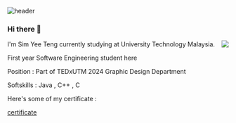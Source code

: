 ![header](https://github.com/simyeeteng/simyeeteng/assets/148403179/cc8ebef7-ea82-414d-8e4b-ab5e30dc8d0e)
### Hi there 👋
<img src = "https://github.com/simyeeteng/simyeeteng/assets/148403179/3f91b833-700a-4cf2-b100-1dd0310e4bd6" align = "right" pixel = "20" />
<p>I'm Sim Yee Teng currently studying at University Technology Malaysia.
<p>First year Software Engineering student here</p>
<p></p>Position : Part of TEDxUTM 2024 Graphic Design Department</p>
<p>Softskills : Java , C++ , C</p>
<p>Here's some of my certificate : </p>
<a href = "https://drive.google.com/file/d/1X7AhgR7Z9O82agog1d4no7xBPbpCAVUn/view?usp=sharing ">certificate</a>


<!--
**simyeeteng/simyeeteng** is a ✨ _special_ ✨ repository because its `README.md` (this file) appears on your GitHub profile.

Here are some ideas to get you started:

- 🔭 I’m currently working on ...
- 🌱 I’m currently learning ...
- 👯 I’m looking to collaborate on ...
- 🤔 I’m looking for help with ...
- 💬 Ask me about ...
- 📫 How to reach me: ...
- 😄 Pronouns: ...
- ⚡ Fun fact: ...
-->
